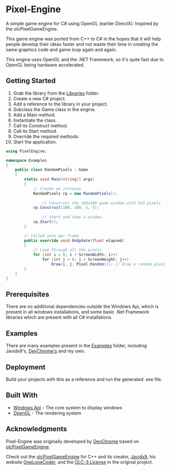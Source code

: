 # Pixel-Engine

A simple game engine for C# using OpenGL (earlier DirectX). Inspired by the olcPixelGameEngine.

This game engine was ported from C++ to C# in the hopes that it will help people develop their ideas faster and not waste their time in creating the same graphics code and game loop again and again.

This engine uses OpenGL and the .NET Framework, so it's quite fast due to OpenGL being hardware accelerated.

## Getting Started

1. Grab the library from the [Libraries](https://github.com/DevChrome/Pixel-Engine/tree/master/Libraries) folder.
2. Create a new C# project.
3. Add a reference to the library in your project.
4. Subclass the Game class in the engine.
5. Add a Main method.
6. Instantiate the class.
7. Call its Construct method.
8. Call its Start method.
9. Override the required methods.
10. Start the application.

```C#
using PixelEngine;

namespace Examples
{
	public class RandomPixels : Game
	{
		static void Main(string[] args)
		{
			// Create an instance
			RandomPixels rp = new RandomPixels();
      
      			// Construct the 100x100 game window with 5x5 pixels
			rp.Construct(100, 100, 5, 5); 
      
      			// Start and show a window
			rp.Start(); 
		}

		// Called once per frame
	  	public override void OnUpdate(float elapsed)
		{
			// Loop through all the pixels
			for (int i = 0; i < ScreenWidth; i++)
				for (int j = 0; j < ScreenHeight; j++)
					Draw(i, j, Pixel.Random()); // Draw a random pixel
		}
	}
}
```

## Prerequisites

There are no additional dependencies outside the Windows Api, which is present in all windows installations, and some basic .Net Framework libraries which are present with all C# installations.

## Examples

There are many examples present in the [Examples](https://github.com/DevChrome/Pixel-Engine/tree/master/Examples) folder, including Javidx9's, [DevChrome's](https://github.com/DevChrome) and my own.

## Deployment

Build your projects with this as a reference and run the generated .exe file.

## Built With

* [Windows Api](https://docs.microsoft.com/en-us/windows/desktop/apiindex/windows-api-list) - The core system to display windows
* [OpenGL](https://www.opengl.org/) - The rendering system

## Acknowledgments

Pixel-Engine was originally developed by [DevChrome](https://github.com/DevChrome) based on [olcPixelGameEngine](https://github.com/OneLoneCoder/olcPixelGameEngine).

Check out the [olcPixelGameEngine](https://github.com/OneLoneCoder/olcPixelGameEngine) for C++ and its creator, [Javidx9](https://www.youtube.com/channel/UC-yuWVUplUJZvieEligKBkA), his website [OneLoneCoder](https://onelonecoder.com/), and the [OLC-3 License](https://github.com/coraxcorvidae/Pixel-Engine/blob/master/Licences.txt) in the original project.
